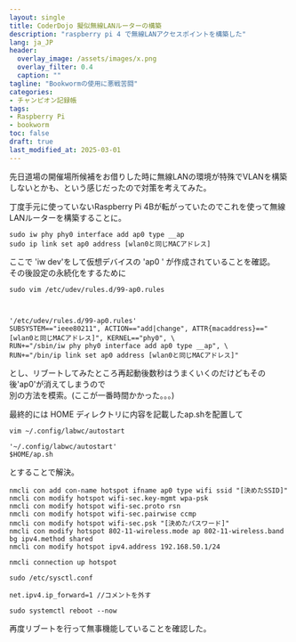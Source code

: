 ```yaml
---
layout: single
title: CoderDojo 擬似無線LANルーターの構築
description: "raspberry pi 4 で無線LANアクセスポイントを構築した"
lang: ja_JP
header:
  overlay_image: /assets/images/x.png
  overlay_filter: 0.4
  caption: ""
tagline: "Bookwormの使用に悪戦苦闘"
categories: 
- チャンピオン記録帳
tags:
- Raspberry Pi
- bookworm 
toc: false
draft: true
last_modified_at: 2025-03-01
---
```



先日道場の開催場所候補をお借りした時に無線LANの環境が特殊でVLANを構築しないとかも、という感じだったので対策を考えてみた。  

丁度手元に使っていないRaspberry Pi 4Bが転がっていたのでこれを使って無線LANルーターを構築することに。  

    sudo iw phy phy0 interface add ap0 type __ap
    sudo ip link set ap0 address [wlan0と同じMACアドレス]

ここで 'iw dev'をして仮想デバイスの 'ap0 ' が作成されていることを確認。  
その後設定の永続化をするために

    sudo vim /etc/udev/rules.d/99-ap0.rules

  
  
    '/etc/udev/rules.d/99-ap0.rules'  
    SUBSYSTEM=="ieee80211", ACTION=="add|change", ATTR{macaddress}=="[wlan0と同じMACアドレス]", KERNEL=="phy0", \
    RUN+="/sbin/iw phy phy0 interface add ap0 type __ap", \
    RUN+="/bin/ip link set ap0 address [wlan0と同じMACアドレス]"

とし、リブートしてみたところ再起動後数秒はうまくいくのだけどもその後'ap0'が消えてしまうので  
別の方法を模索。(ここが一番時間かかった。。。)

最終的には  HOME ディレクトリに内容を記載したap.shを配置して

    vim ~/.config/labwc/autostart

    '~/.config/labwc/autostart'
    $HOME/ap.sh

とすることで解決。

    nmcli con add con-name hotspot ifname ap0 type wifi ssid "[決めたSSID]"
    nmcli con modify hotspot wifi-sec.key-mgmt wpa-psk
    nmcli con modify hotspot wifi-sec.proto rsn
    nmcli con modify hotspot wifi-sec.pairwise ccmp
    nmcli con modify hotspot wifi-sec.psk "[決めたパスワード]"
    nmcli con modify hotspot 802-11-wireless.mode ap 802-11-wireless.band bg ipv4.method shared
    nmcli con modify hotspot ipv4.address 192.168.50.1/24

    nmcli connection up hotspot

    sudo /etc/sysctl.conf

    net.ipv4.ip_forward=1 //コメントを外す

    sudo systemctl reboot --now


再度リブートを行って無事機能していることを確認した。